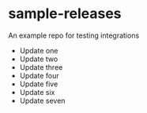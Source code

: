 # sample-releases
An example repo for testing integrations

- Update one
- Update two
- Update three
- Update four
- Update five
- Update six
- Update seven
